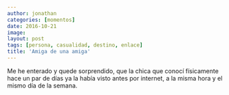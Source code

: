 ```yaml
---
author: jonathan
categories: [momentos]
date: 2016-10-21
image: 
layout: post
tags: [persona, casualidad, destino, enlace]
title: 'Amiga de una amiga'
---
```


Me he enterado y quede sorprendido, que la chica que conocí físicamente hace un par de días ya la había visto antes por internet, a la misma hora y el mismo día de la semana.
